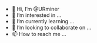- 👋 Hi, I’m @URminer
- 👀 I’m interested in ...
- 🌱 I’m currently learning ...
- 💞️ I’m looking to collaborate on ...
- 📫 How to reach me ...

<!---
URminer/URminer is a ✨ special ✨ repository because its `README.md` (this file) appears on your GitHub profile.
You can click the Preview link to take a look at your changes.
--->

